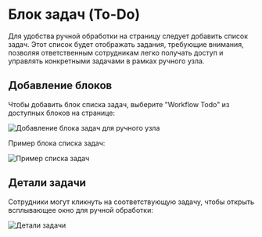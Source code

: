 # Блок задач (To-Do)

Для удобства ручной обработки на страницу следует добавить список задач. Этот список будет отображать задания, требующие внимания, позволяя ответственным сотрудникам легко получать доступ и управлять конкретными задачами в рамках ручного узла.

## Добавление блоков

Чтобы добавить блок списка задач, выберите "Workflow Todo" из доступных блоков на странице:

![Добавление блока задач для ручного узла](https://static-docs.nocobase.com/198b417454cd73b704267bf30fe5e647.png)

Пример блока списка задач:

![Пример списка задач](https://static-docs.nocobase.com/cfefb0d2c6a91c5c9dfa550d6b220f34.png)

## Детали задачи

Сотрудники могут кликнуть на соответствующую задачу, чтобы открыть всплывающее окно для ручной обработки:

![Детали задачи](https://static-docs.nocobase.com/ccfd0533deebff6b3f6ef4408066e688.png)

